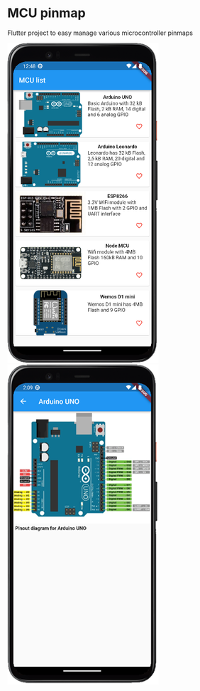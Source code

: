 # MCU pinmap

Flutter project to easy manage various microcontroller pinmaps

![alt text](https://github.com/ArtystaMalarz/MCU-pinmap/blob/master/MCU_pinmap.png)
![alt text](https://github.com/ArtystaMalarz/MCU-pinmap/blob/master/MCU_pinmap2.png)

